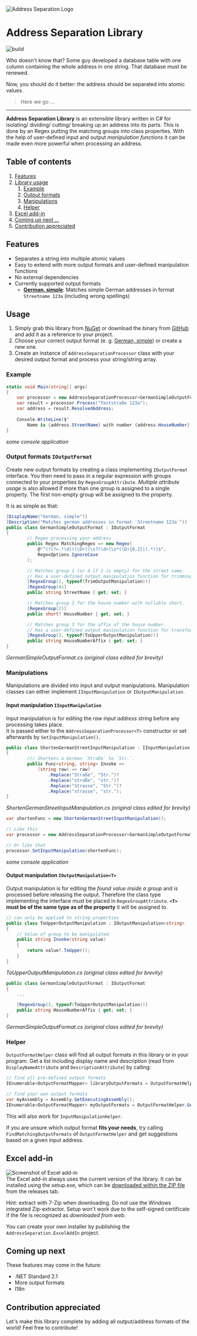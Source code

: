 ![Address Separation Logo](/AddressSeparation/Assets/logo.png)

# Address Separation Library
![build](https://github.com/jordi1988/AddressSeparationLibrary/workflows/build/badge.svg)

Who doesn't know that? Some guy developed a database table with one column containing the whole address in one string. 
That database must be renewed. 

Now, you should do it better: the address should be separated into atomic values.  
> Here we go …

---

**Address Separation Library** is an extensible library written in C# for isolating/ dividing/ cutting/ breaking up an address into its parts. This is done by an Regex putting the matching groups into class properties. With the help of user-defined input and output *manipulation functions* it can be made even more powerful when processing an address.

## Table of contents
1. [Features](#Features)
2. [Library usage](#Usage)
   1. [Example](#Example)
   2. [Output formats](#Output-formats)
   3. [Manipulations](#Manipulations)
   4. [Helper](#Helper)
3. [Excel add-in](#excel-add-in)
4. [Coming up next ...](#Coming-up-next)
5. [Contribution appreciated](#Contribution-appreciated)

## Features
- Separates a string into multiple atomic values
- Easy to extend with more output formats and user-defined manipulation functions
- No external dependencies
- Currently supported output formats
  - **[German, simple](/AddressSeparation/OutputFormats/de/GermanSimpleOutputFormat.cs)**: Matches simple German addresses in format `Streetname 123a` (including wrong spellings)
  
## Usage
1. Simply grab this library from [NuGet](https://www.nuget.org/packages/AddressSeparation/) or download the binary from [GitHub](../../releases) and add it as a reference to your project.
2. Choose your correct output format (e. g. [German, simple](/AddressSeparation/OutputFormats/de/GermanSimpleOutputFormat.cs)) or create a new one.
3. Create an instance of `AddressSeparationProcessor` class with your desired output format and process your string/string array.

### Example
```csharp
static void Main(string[] args)
{
    var processor = new AddressSeparationProcessor<GermanSimpleOutputFormat>();
    var result = processor.Process("Teststraße 123a");
    var address = result.ResolvedAddress;
        
    Console.WriteLine($"
        Name is {address.StreetName} with number {address.HouseNumber} and affix {address.HouseNumberAffix}");
}
```
*some console application*

### Output formats `IOutputFormat`
Create new output formats by creating a class implementing `IOutputFormat` interface. You then need to pass in a regular expression with groups connected to your properties by `RegexGroupAttribute`. *Multiple attribute usage* is also allowed if more than one group is assigned to a single property. The first non-empty group will be assigned to the property. 

It is as simple as that:
```csharp
[DisplayName("German, simple")]
[Description("Matches german addresses in format `Streetname 123a`")]
public class GermanSimpleOutputFormat : IOutputFormat
{
        // Regex processing your address
        public Regex MatchingRegex => new Regex(
            @"^(?(?=.*\d)((\D+))\s?(\d+)\s*(\D){0,2}|(.*))$",
            RegexOptions.IgnoreCase
        );

        // Matches group 1 (or 4 if 1 is empty) for the street name.
        // Has a user-defined output manipulation function for trimming group 1
        [RegexGroup(1, typeof(TrimOutputManipulation))]
        [RegexGroup(4)]
        public string StreetName { get; set; }

        // Matches group 2 for the house number with nullable short.
        [RegexGroup(2)]
        public short? HouseNumber { get; set; }

        // Matches group 3 for the affix of the house number.
        // Has a user-defined output manipulation function for transforming the affix to uppercase.
        [RegexGroup(3, typeof(ToUpperOutputManipulation))]
        public string HouseNumberAffix { get; set; }
}
```
*GermanSimpleOutputFormat.cs (original class edited for brevity)* 

### Manipulations
Manipulations are divided into input and output manipulations. Manipulation classes can either implement `IInputManipulation` or `IOutputManipulation`.  

#### Input manipulation `IInputManipulation`
Input manipulation is for editing the *raw input address string* before any processing takes place.  
It is passed either to the `AddressSeparationProcessor<T>` constructor or set afterwards by `SetInputManipulation()`.
  
```csharp
public class ShortenGermanStreetInputManipulation : IInputManipulation
{
        /// Shortens a German `Straße` to `Str.`.
        public Func<string, string> Invoke =>
            (string raw) => raw?
                .Replace("Straße", "Str.")?
                .Replace("straße", "str.")?
                .Replace("Strasse", "Str.")?
                .Replace("strasse", "str.");
}
```
*ShortenGermanStreetInputManipulation.cs (original class edited for brevity)* 

```csharp
var shortenFunc = new ShortenGermanStreetInputManipulation();

// Like this    
var processor = new AddressSeparationProcessor<GermanSimpleOutputFormat>(shortenFunc);

// Or like that
processor.SetInputManipulation(shortenFunc);
```
*some console application*

#### Output manipulation `IOutputManipulation<T>`
Output manipulation is for editing the *found value inside a group* and is processed before releasing the output. Therefore the class type implementing the interface must be placed in `RegexGroupAttribute`.
**`<T>` must be of the same type as of the property** it will be assigned to.

```csharp
// can only be applied to string properties
public class ToUpperOutputManipulation : IOutputManipulation<string>
{
    // Value of group to be manipulated.
    public string Invoke(string value)
    {
        return value?.ToUpper();
    }
}
```
*ToUpperOutputManipulation.cs (original class edited for brevity)* 

```csharp
public class GermanSimpleOutputFormat : IOutputFormat
{
    ...

    [RegexGroup(3, typeof(ToUpperOutputManipulation))]
    public string HouseNumberAffix { get; set; }
}
```
*GermanSimpleOutputFormat.cs (original class edited for brevity)* 

### Helper
`OutputFormatHelper` class will find all output formats in this library or in your program. Get a list including display name and description (read from `DisplayNameAttribute` and `DescriptionAttribute`) by calling:
```csharp
// find all pre-defined output formats
IEnumerable<OutputFormatMapper> libraryOutputFormats = OutputFormatHelper.GetMappings();

// find your own output formats
var myAssembly = Assembly.GetExecutingAssembly();
IEnumerable<OutputFormatMapper> myOutputFormats = OutputFormatHelper.GetMappings(myAssembly);
```
  
This will also work for `InputManipulationHelper`. 

If you are unsure which output format **fits your needs**, try calling `FindMatchingOutputFormats` of `OutputFormatHelper` and get suggestions based on a given input address.


## Excel add-in
![Screenshot of Excel add-in](/AddressSeparation.ExcelAddin/Assets/ExcelAddInScreenshot.png)  
The Excel add-in always uses the current version of the library. It can be installed using the setup.exe, which can be [downloaded within the ZIP file](../../releases) from the releases tab. 

Hint: extract with 7-Zip when downloading. Do not use the Windows integrated Zip-extractor. Setup won't work due to the self-signed certificate if the file is recognized as *downloaded from web*.

You can create your own installer by publishing the `AddressSeparation.ExcelAddIn` project.


## Coming up next
These features may come in the future:
- .NET Standard 2.1
- More output formats
- I18n

## Contribution appreciated
Let's make this library complete by adding all output/address formats of the world! Feel free to contribute!
